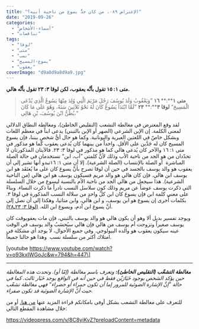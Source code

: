 ```yaml
---
title: "الإعتراض ٠٨٩، من كان جدُّ يسوع من ناحية أبيه؟"
date: "2019-09-26"
categories: 
  - "أسماء-الأشخاص"
  - "تناقضات"
tags: 
  - "لوقا"
  - "متى"
  - "نسب"
  - "يسوع-المسيح"
  - "يعقوب"
coverImage: "d9a0d9a8d9a9.jpg"
---
```


**متى ١: ١٥ تقول بأنَّه يعقوب، لكن لوقا ٣: ٢٣ تقول بأنَّه هالي.**

> **متى** **١****:** **١٦** ”وَيَعْقُوبُ وَلَدَ يُوسُفَ رَجُلَ مَرْيَمَ الَّتِي وُلِدَ مِنْهَا يَسُوعُ الَّذِي يُدْعَى الْمَسِيحَ“ **لوقا** **٣****:** **٢٣** ”لَمَّا ابْتَدَأَ يَسُوعُ كَانَ لَهُ نَحْوُ ثَلاَثِينَ سَنَةً، وَهُوَ عَلَى مَا كَانَ يُظَنُّ ابْنَ يُوسُفَ، بْنِ هَالِي،“

لقد وقع المعترض في مغالطة التشعب (التقليص الخاطئ)، ومغالطة النطاق الدلالي لمعنى الكلمة. إن الإبن الشرعي (الصهر أو الإبن بالتبني) يدعى ابناً في معظم اللغات وبشكل خاصّ في اللغتين العبرية واليونانية. وكما هو حال أيُّ شخصٍ بيننا، فإن يسوع المسيح كان له جَدَّين على الأقل. واحداً من بينهما كان يُدعى يعقوب كما هو مذكور في متى ١: ١٦ والآخر كان يُدعى هالي كما هو مذكور في لوقا ٣: ٢٣. فالآيتان المذكورتان لا تحدّدان من هو الجد من ناحية الأب وذلك لأنَّ كلمتي ”أب، ابن“ تستخدمان في حالة الصلة المباشرة  أو الصلة بالإنتساب (الصلة الشرعية). إلا أن متى ١: ١٦تبدو أنها تشير إلى أن يعقوب هو والد يوسف بالجسد في حين أن لوقا تصرح بأنَّ يسوع كان على ما يُعتَقَد هو ابن يوسف ابن هالي. فإن كان هالي هو والد مريم فسيكون يوسف هو ابن هالي (من الناحية الشرعية). هذا سيجعل من هالي الجد من ناحية الأم بالنسبة ليسوع من خلال السلسلة التي ذكرت يوسف عوضاً عن مريم وذلك كون سلاسل النسب نادراً ما ذكرت النساء. وبناءً على معنى كلمة ابن فإن يسوع كان ابن كلّ واحدٍ من سلالة النسب المذكورة في لوقا ٣. بكلمات أُخرى إن يسوع هو ابن يوسف، و ابن هالي، وابن متاثيا، وهكذا إلى أن نصل إلى أنَّ يسوع ابن آدم، ويسوع ابن الله. [(](https://biblia.com/books/ar-vandyke/lk3.23-28)[لوقا ٣: ٢٣ـ٢٨](https://biblia.com/books/ar-vandyke/lk3.23-28)[)](https://biblia.com/books/ar-vandyke/lk3.23-28).

ويوجد تفسير بديل ألا وهو أن يكون هالي هو والد يوسف بالتبني، فإن مات يعقوبوقت كان يوسف صغيراً وتزوجت أم يوسف من هالي فإن هالي سيُحسَبُ والد يوسف في الوقت عينه سيكون يعقوب هو والده البيولوجي. وفي جميع الأحوال، لا يوجد أي مشكلة في امتلاك أكثر من سلسلة نسب  وهذا هو حالنا جميعاً.

\[youtube https://www.youtube.com/watch?v=o93kxIWGoJc&w=794&h=447\]

* * *

_**مغالطة** **التشعّب (التقليص** **الخاطئ):** وتعرف باسم مغالطة (إمّا أو). وتحدث هذه المغالطة حين يؤكد الشخص بوجود خَيَارَيْن فقط في حين أنه في الواقع يوجد خَيَار ثالث. كما في حالة ”إنَّ الإشارة الضوئية للمرور إما أن تكون حمراء أو خضراء“ فهي مغالطة تشعّب حيث أنّ الإشارة الضوئية قد تكون صفراء._

للتعرف على مغالطة التشعب بشكل أوفى بامكانكم قراءة المزيد عنها [من هنا.](https://reasonofhope.com/2019/07/25/bifurcation/) أو من خلال مشاهدة المقطع التالي:

https://videopress.com/v/8C8yiKvZ?preloadContent=metadata
